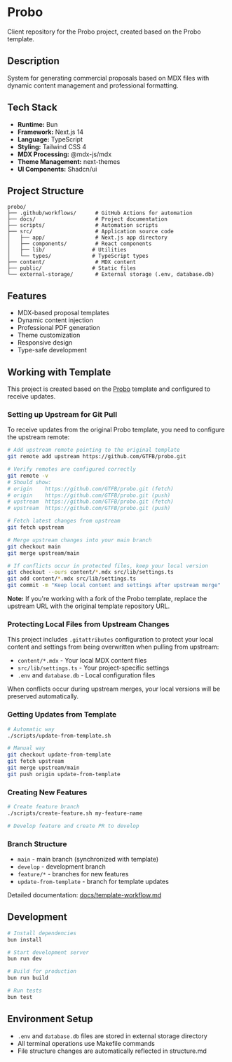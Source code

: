 # Probo

Client repository for the Probo project, created based on the Probo template.

## Description
System for generating commercial proposals based on MDX files with dynamic content management and professional formatting.

## Tech Stack
- **Runtime:** Bun
- **Framework:** Next.js 14
- **Language:** TypeScript
- **Styling:** Tailwind CSS 4
- **MDX Processing:** @mdx-js/mdx
- **Theme Management:** next-themes
- **UI Components:** Shadcn/ui

## Project Structure
```
probo/
├── .github/workflows/      # GitHub Actions for automation
├── docs/                   # Project documentation
├── scripts/                # Automation scripts
├── src/                    # Application source code
│   ├── app/                # Next.js app directory
│   ├── components/         # React components
│   ├── lib/               # Utilities
│   └── types/             # TypeScript types
├── content/                # MDX content
├── public/                # Static files
└── external-storage/       # External storage (.env, database.db)
```

## Features
- MDX-based proposal templates
- Dynamic content injection
- Professional PDF generation
- Theme customization
- Responsive design
- Type-safe development

## Working with Template

This project is created based on the [Probo](https://github.com/GTFB/probo) template and configured to receive updates.

### Setting up Upstream for Git Pull

To receive updates from the original Probo template, you need to configure the upstream remote:

```bash
# Add upstream remote pointing to the original template
git remote add upstream https://github.com/GTFB/probo.git

# Verify remotes are configured correctly
git remote -v
# Should show:
# origin    https://github.com/GTFB/probo.git (fetch)
# origin    https://github.com/GTFB/probo.git (push)
# upstream  https://github.com/GTFB/probo.git (fetch)
# upstream  https://github.com/GTFB/probo.git (push)

# Fetch latest changes from upstream
git fetch upstream

# Merge upstream changes into your main branch
git checkout main
git merge upstream/main

# If conflicts occur in protected files, keep your local version
git checkout --ours content/*.mdx src/lib/settings.ts
git add content/*.mdx src/lib/settings.ts
git commit -m "Keep local content and settings after upstream merge"
```

**Note:** If you're working with a fork of the Probo template, replace the upstream URL with the original template repository URL.

### Protecting Local Files from Upstream Changes

This project includes `.gitattributes` configuration to protect your local content and settings from being overwritten when pulling from upstream:

- `content/*.mdx` - Your local MDX content files
- `src/lib/settings.ts` - Your project-specific settings
- `.env` and `database.db` - Local configuration files

When conflicts occur during upstream merges, your local versions will be preserved automatically.

### Getting Updates from Template

```bash
# Automatic way
./scripts/update-from-template.sh

# Manual way
git checkout update-from-template
git fetch upstream
git merge upstream/main
git push origin update-from-template
```

### Creating New Features

```bash
# Create feature branch
./scripts/create-feature.sh my-feature-name

# Develop feature and create PR to develop
```

### Branch Structure

- `main` - main branch (synchronized with template)
- `develop` - development branch
- `feature/*` - branches for new features
- `update-from-template` - branch for template updates

Detailed documentation: [docs/template-workflow.md](docs/template-workflow.md)

## Development
```bash
# Install dependencies
bun install

# Start development server
bun run dev

# Build for production
bun run build

# Run tests
bun test
```

## Environment Setup
- `.env` and `database.db` files are stored in external storage directory
- All terminal operations use Makefile commands
- File structure changes are automatically reflected in structure.md
